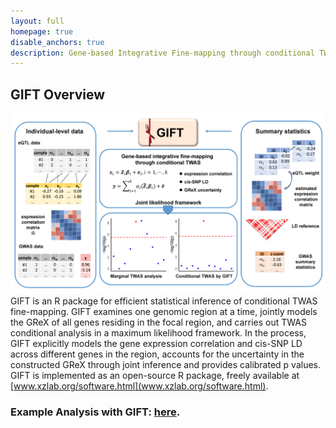 ```yaml
---
layout: full
homepage: true
disable_anchors: true
description: Gene-based Integrative Fine-mapping through conditional TWAS
---
```

## GIFT Overview
![GIFT\_pipeline](Fig1.png)
GIFT is an R package for efficient statistical inference of conditional TWAS fine-mapping. GIFT examines one genomic region at a time, jointly models the GReX of all genes residing in the focal region, and carries out TWAS conditional analysis in a maximum likelihood framework. In the process, GIFT explicitly models the gene expression correlation and cis-SNP LD across different genes in the region, accounts for the uncertainty in the constructed GReX through joint inference and provides calibrated p values. GIFT is implemented as an open-source R package, freely available at [www.xzlab.org/software.html](www.xzlab.org/software.html). 

### Example Analysis with GIFT: [here](https://yuanzhongshang.github.io/GIFT/documentation/04_GIFT_Example.html).
